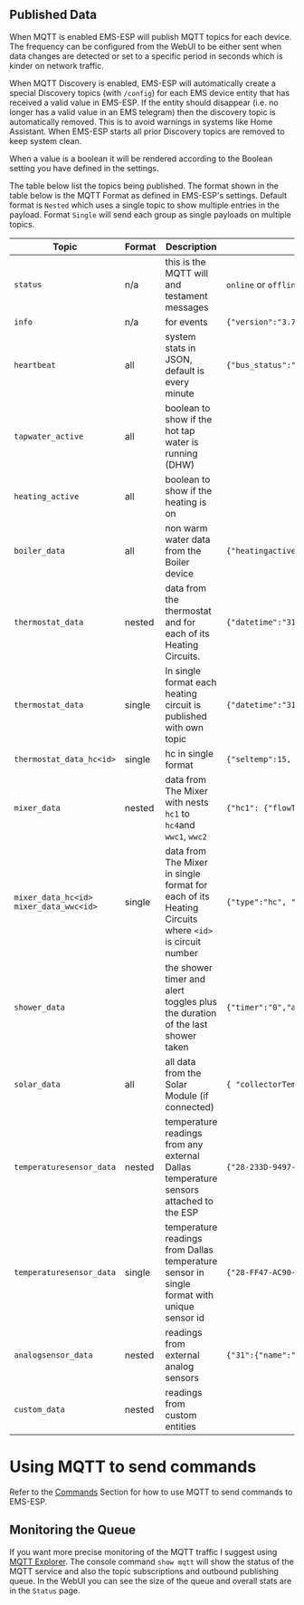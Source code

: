 ## Published Data

When MQTT is enabled EMS-ESP will publish MQTT topics for each device. The frequency can be configured from the WebUI to be either sent when data changes are detected or set to a specific period in seconds which is kinder on network traffic.

When MQTT Discovery is enabled, EMS-ESP will automatically create a special Discovery topics (with `/config`) for each EMS device entity that has received a valid value in EMS-ESP. If the entity should disappear (i.e. no longer has a valid value in an EMS telegram) then the discovery topic is automatically removed. This is to avoid warnings in systems like Home Assistant. When EMS-ESP starts all prior Discovery topics are removed to keep system clean.

When a value is a boolean it will be rendered according to the Boolean setting you have defined in the settings.

The table below list the topics being published. The format shown in the table below is the MQTT Format as defined in EMS-ESP's settings. Default format is `Nested` which uses a single topic to show multiple entries in the payload. Format `Single` will send each group as single payloads on multiple topics.

<!-- prettier-ignore -->
| Topic | Format | Description | Payload Example |
| - | - | - | - |
| `status` | n/a | this is the MQTT will and testament messages | `online` or `offline` |
| `info` | n/a | for events | `{"version":"3.7.2","boot time":"2024-11-01T13:02:48+0100","network":"ethernet","hostname":"ems-esp"}`|
| `heartbeat` | all | system stats in JSON, default is every minute | `{"bus_status":"connected","uptime":"000+02:16:00.285","uptime_sec":8160,"ntp_status":"on","rxreceived":8153,"rxfails":3,"txreads":1942,"txwrites":0,"txfails":1,"mqttcount":2728,"mqttfails":0,"mqttconnects":1,"apicalls":0,"apifails":0,"sensorreads":1631,"sensorfails":0,"freemem":164,"max_alloc":107, "wifireconnects":1}` |
| `tapwater_active` | all | boolean to show if the hot tap water is running (DHW) | |
| `heating_active` | all | boolean to show if the heating is on | |
| `boiler_data` | all | non warm water data from the Boiler device | `{"heatingactive":"off","tapwateractive":"off","selflowtemp":0,"selburnpow":23,"heatingpumpmod":0,"curflowtemp":57.5,"rettemp":56.9,"syspress":1.5,"boiltemp":60.8,"burngas":"off","burngas2":"off","flamecurr":0.0,"heatingpump":"off","fanwork":"off","ignwork":"off","oilpreheat":"off","heatingactivated":"on","heatingtemp":65,"pumpmodmax":70,"pumpmodmin":30,"pumpdelay":1,"burnminperiod":10,"burnminpower":0,"burnmaxpower":50,"boilhyston":-6,"boilhystoff":6,"boil2hyston":0,"boil2hystoff":0,"curburnpow":0,"burnstarts":359634,"burnworkmin":620952,"burn2workmin":0,"heatworkmin":508794,"heatstarts":42076,"ubauptime":5166357,"servicecode":"0A","servicecodenumber":305,"maintenancemessage":"H00","maintenance":"manual","maintenancetime":6000,"maintenancedate":"01.01.2012"}` |
| `thermostat_data` | nested | data from the thermostat and for each of its Heating Circuits. | `{"datetime":"31.12.2022 12:25","hc1":{"seltemp":15.0,"currtemp":20.7,"mode":"auto","manualtemp":21.0,"daytemp2":20.5,"daytemp3":20.0,"daytemp4":20.5,"nighttemp":15.0,"switchtime":"00 mo 00:00 T1"}}` |
| `thermostat_data` | single | In single format each heating circuit is published with own topic | `{"datetime":"31.12.2022 12:25"}` |
| `thermostat_data_hc<id>` | single | hc in single format | `{"seltemp":15, "currtemp":20.6, "mode":"auto"}` |
| `mixer_data` | nested | data from The Mixer with nests `hc1` to `hc4`and `wwc1`, `wwc2` | `{"hc1": {"flowTemp":55, "pumpStatus":"on", "valveStatus":25}}` |
| `mixer_data_hc<id>` `mixer_data_wwc<id>` | single | data from The Mixer in single format for each of its Heating Circuits where `<id>` is circuit number | `{"type":"hc", "flowTemp":55, "pumpStatus":"on", "valveStatus":55}` |
| `shower_data` | | the shower timer and alert toggles plus the duration of the last shower taken | `{"timer":"0","alert":"0","duration":"4 minutes 32 seconds"}` |
| `solar_data` | all | all data from the Solar Module (if connected) | `{ "collectorTemp": 15.8, "tankBottomTemp": 29.8, "solarPumpModulation": 0, "cylinderPumpModulation": 0, "solarPump": "off", "valveStatus": "off", "tankHeated": "off", "collectorShutdown": "off", "energyLastHour": 0, "energyToday": 1792, "energyTotal": 2784.7 }` |
| `temperaturesensor_data` | nested| temperature readings from any external Dallas temperature sensors attached to the ESP | `{"28-233D-9497-0C03":{"name":"zolder32","temp":19.6}}` |
| `temperaturesensor_data` | single | temperature readings from Dallas temperature sensor in single format with unique sensor id | `{"28-FF47-AC90-1604":20.94}` |
| `analogsensor_data` | nested | readings from external analog sensors | `{"31":{"name":"analog31","value":0}}` |
| `custom_data` | nested | readings from custom entities | |

# Using MQTT to send commands

Refer to the [Commands](Commands#mqtt) Section for how to use MQTT to send commands to EMS-ESP.

## Monitoring the Queue

If you want more precise monitoring of the MQTT traffic I suggest using [MQTT Explorer](http://mqtt-explorer.com/). The console command `show mqtt` will show the status of the MQTT service and also the topic subscriptions and outbound publishing queue. In the WebUI you can see the size of the queue and overall stats are in the `Status` page.
